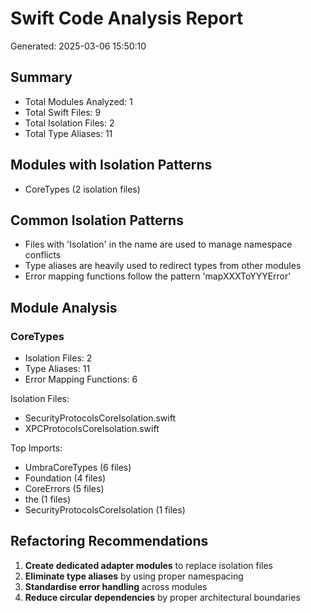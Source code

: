 # Swift Code Analysis Report

Generated: 2025-03-06 15:50:10

## Summary

- Total Modules Analyzed: 1
- Total Swift Files: 9
- Total Isolation Files: 2
- Total Type Aliases: 11

## Modules with Isolation Patterns

- CoreTypes (2 isolation files)

## Common Isolation Patterns

- Files with 'Isolation' in the name are used to manage namespace conflicts
- Type aliases are heavily used to redirect types from other modules
- Error mapping functions follow the pattern 'mapXXXToYYYError'

## Module Analysis

### CoreTypes

- Isolation Files: 2
- Type Aliases: 11
- Error Mapping Functions: 6

Isolation Files:
- SecurityProtocolsCoreIsolation.swift
- XPCProtocolsCoreIsolation.swift

Top Imports:
- UmbraCoreTypes (6 files)
- Foundation (4 files)
- CoreErrors (5 files)
- the (1 files)
- SecurityProtocolsCoreIsolation (1 files)


## Refactoring Recommendations

1. **Create dedicated adapter modules** to replace isolation files
2. **Eliminate type aliases** by using proper namespacing
3. **Standardise error handling** across modules
4. **Reduce circular dependencies** by proper architectural boundaries
